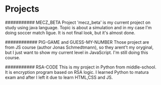 # Projects

###########
MECZ_BETA
Project 'mecz_beta' is my current project on study using java language. Topic is about a simulation and in my case I'm doing soccer match ligue. It is not final look, but it's almost done.

############
PIG-GAME and GUESS-MY-NUMBER
Those project are from JS course (author Jonas Schmedtmann), so they arent't my oryginal, but I just want to show my current level in JavaScript. I'm still doing this course.

###########
RSA-CODE
This is my project in Python from middle-school. It is encryption program based on RSA logic. I learned Python to matura exam and after I left it due to learn HTML,CSS and JS.
